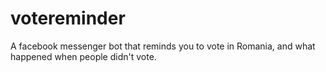 # votereminder
A facebook messenger bot that reminds you to vote in Romania, and what happened when people didn't vote.

